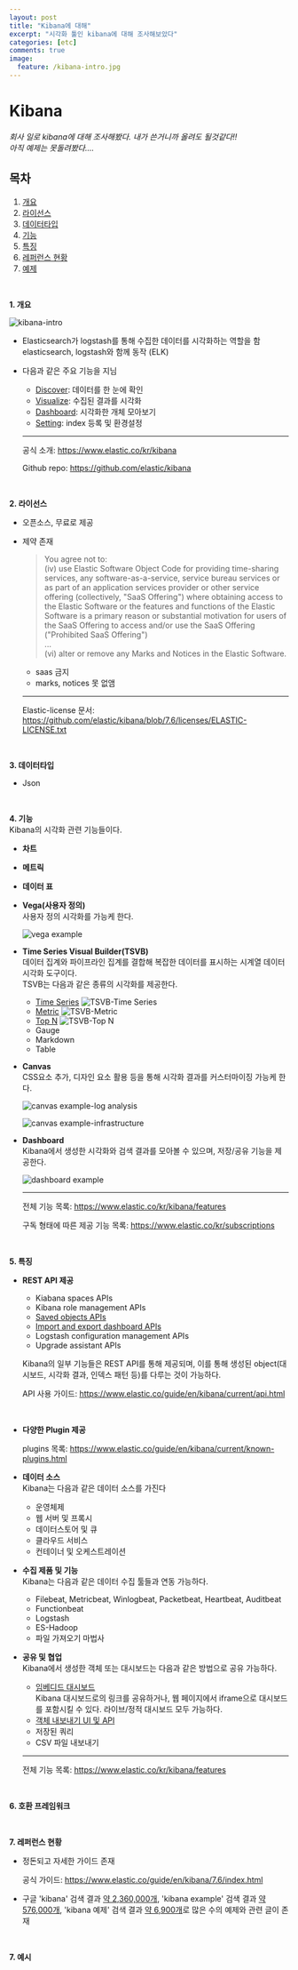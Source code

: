 ```yaml
---
layout: post
title: "Kibana에 대해"
excerpt: "시각화 툴인 kibana에 대해 조사해보았다"
categories: [etc]
comments: true
image:
  feature: /kibana-intro.jpg
---
```


# Kibana 

*회사 일로 kibana에 대해 조사해봤다.*
*내가 쓴거니까 올려도 될것같다!!*
<br>
*아직 예제는 못돌려봤다....*
<br>

## 목차

1. [개요](#introduction)
2. [라이선스](#license)
3. [데이터타입](#datatype)
4. [기능](#function)
5. [특징](#feature)
6. [레퍼런스 현황](#reference)
7. [예제](#example)


<br>

**1. 개요**<a name="introduction"></a>

![kibana-intro](kibana-intro.jpg)

- Elasticsearch가 logstash를 통해 수집한 데이터를 시각화하는 역할을 함
elasticsearch, logstash와 함께 동작 (ELK)
- 다음과 같은 주요 기능을 지님
    - <u>Discover</u>: 데이터를 한 눈에 확인
    - <u>Visualize</u>: 수집된 결과를 시각화
    - <u>Dashboard</u>: 시각화한 개체 모아보기
    - <u>Setting</u>: index 등록 및 환경설정

    ---


    공식 소개: <https://www.elastic.co/kr/kibana>

    Github repo: <https://github.com/elastic/kibana>
<br>

**2. 라이선스**<a name="license"></a>
- 오픈소스, 무료로 제공
- 제약 존재 

    >You agree not to:<br>
    (iv) use Elastic Software
    Object Code for providing time-sharing services, any software-as-a-service,
    service bureau services or as part of an application services provider or
    other service offering (collectively, "SaaS Offering") where obtaining access
    to the Elastic Software or the features and functions of the Elastic Software
    is a primary reason or substantial motivation for users of the SaaS Offering
    to access and/or use the SaaS Offering ("Prohibited SaaS Offering")
    <br>...<br>
    (vi)
    alter or remove any Marks and Notices in the Elastic Software. 
    
    - saas 금지 
    - marks, notices 못 없앰

    ---

    Elastic-license 문서: <https://github.com/elastic/kibana/blob/7.6/licenses/ELASTIC-LICENSE.txt>

<br>

**3. 데이터타입**<a name="datatype"></a>
- Json

<br>

**4. 기능**<a name="function"></a>
<br>Kibana의 시각화 관련 기능들이다.
- **차트**

- **메트릭**

- **데이터 표**

- **Vega(사용자 정의)**
<br>사용자 정의 시각화를 가능케 한다.

    ![vega example](vega-example.jpg)

- **Time Series Visual Builder(TSVB)**
<br>데이터 집계와 파이프라인 집계를 결합해 복잡한 데이터를 표시하는 시계열 데이터 시각화 도구이다.
<br>TSVB는 다음과 같은 종류의 시각화를 제공한다. 
    - <u>Time Series</u>
    ![TSVB-Time Series](tsvb-timeseries.png)
    - <u>Metric</u>
    ![TSVB-Metric](tsvb-metric.png)
    - <u>Top N</u>
    ![TSVB-Top N](tsvb-top-n.png)
    - Gauge
    - Markdown
    - Table

- **Canvas**
<br>CSS요소 추가, 디자인 요소 활용 등을 통해 시각화 결과를 커스터마이징 가능케 한다.

    ![canvas example-log analysis](canvas-log-analysis.png)

    ![canvas example-infrastructure](canvas-infrastructure.png)

- **Dashboard**
<br>Kibana에서 생성한 시각화와 검색 결과를 모아볼 수 있으며, 저장/공유 기능을 제공한다. 

    ![dashboard example](dashboard_example.png)

    ---

    전체 기능 목록: <https://www.elastic.co/kr/kibana/features>

    구독 형태에 따른 제공 기능 목록: <https://www.elastic.co/kr/subscriptions>
<br>

**5. 특징**<a name="feature"></a>
- **REST API 제공**
    - Kiabana spaces APIs
    - Kibana role management APIs
    - <u>Saved objects APIs</u>
    - <u>Import and export dashboard APIs</u>
    - Logstash configuration management APIs
    - Upgrade assistant APIs

     Kibana의 일부 기능들은 REST API를 통해 제공되며, 이를 통해 생성된 object(대시보드, 시각화 결과, 인덱스 패턴 등)를 다루는 것이 가능하다.

    API 사용 가이드: <https://www.elastic.co/guide/en/kibana/current/api.html>
<br>

- **다양한 Plugin 제공**

    plugins 목록: <https://www.elastic.co/guide/en/kibana/current/known-plugins.html>

- **데이터 소스**
<br>Kibana는 다음과 같은 데이터 소스를 가진다
    - 운영체제
    - 웹 서버 및 프록시
    - 데이터스토어 및 큐
    - 클라우드 서비스
    - 컨테이너 및 오케스트레이션 

- **수집 제품 및 기능**
<br>Kibana는 다음과 같은 데이터 수집 툴들과 연동 가능하다. 
    - Filebeat, Metricbeat, Winlogbeat, Packetbeat, Heartbeat, Auditbeat
    - Functionbeat
    - Logstash
    - ES-Hadoop
    - 파일 가져오기 마법사

- **공유 및 협업**
<br>Kibana에서 생성한 객체 또는 대시보드는 다음과 같은 방법으로 공유 가능하다.
    - <u>임베디드 대시보드</u>
    <br>Kibana 대시보드로의 링크를 공유하거나, 웹 페이지에서 iframe으로 대시보드를 포함시킬 수 있다. 라이브/정적 대시보드 모두 가능하다. 
    - <u>객체 내보내기 UI 및 API</u>
    - 저장된 쿼리
    - CSV 파일 내보내기

    ---

    전체 기능 목록: <https://www.elastic.co/kr/kibana/features>

<br>

**6. 호환 프레임워크**<a name="framework"></a>

<br>

**7. 레퍼런스 현황**<a name="reference"></a>

- 정돈되고 자세한 가이드 존재

    공식 가이드: <https://www.elastic.co/guide/en/kibana/7.6/index.html>

- 구글 'kibana' 검색 결과 <u>약 2,360,000개</u>, 'kibana example' 검색 결과 <u>약 576,000개</u>, 'kibana 예제' 검색 결과 <u>약 6,900개</u>로 많은 수의 예제와 관련 글이 존재
<br>

**7. 예시**<a name="example"></a>
